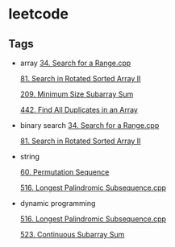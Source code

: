 # leetcode

## Tags
- array
  [34. Search for a Range.cpp](https://github.com/squidszyd/leetcode/blob/master/34.%20Search%20for%20a%20Range.cpp)
    
  [81. Search in Rotated Sorted Array II](https://github.com/squidszyd/leetcode/blob/master/81.%20Search%20in%20Rotated%20Sorted%20Array%20II.cpp)

  [209. Minimum Size Subarray Sum](https://github.com/squidszyd/leetcode/blob/master/209.%20Minimum%20Size%20Subarray%20Sum.cpp)
  
  [442. Find All Duplicates in an Array](https://github.com/squidszyd/leetcode/blob/master/442.%20Find%20All%20Duplicates%20in%20an%20Array.cpp)
- binary search
  [34. Search for a Range.cpp](https://github.com/squidszyd/leetcode/blob/master/34.%20Search%20for%20a%20Range.cpp)
  
  [81. Search in Rotated Sorted Array II](https://github.com/squidszyd/leetcode/blob/master/81.%20Search%20in%20Rotated%20Sorted%20Array%20II.cpp)
  
- string

  [60. Permutation Sequence](https://github.com/squidszyd/leetcode/blob/master/60.%20Permutation%20Sequence.cpp)
  
  [516. Longest Palindromic Subsequence.cpp](https://github.com/squidszyd/leetcode/blob/master/516.%20Longest%20Palindromic%20Subsequence.cpp)
- dynamic programming

  [516. Longest Palindromic Subsequence.cpp](https://github.com/squidszyd/leetcode/blob/master/516.%20Longest%20Palindromic%20Subsequence.cpp)

  [523. Continuous Subarray Sum](https://github.com/squidszyd/leetcode/blob/master/523.%20Continuous%20Subarray%20Sum.cpp)
